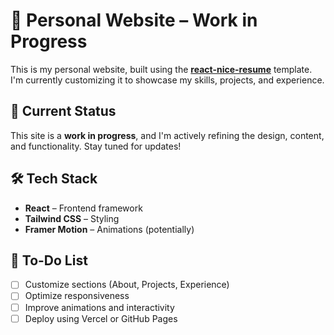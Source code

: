 # 🚀 Personal Website – Work in Progress  

This is my personal website, built using the **[react-nice-resume](https://github.com/nordicgiant2/react-nice-resume)** template. I'm currently customizing it to showcase my skills, projects, and experience.  

## 🔧 Current Status  
This site is a **work in progress**, and I'm actively refining the design, content, and functionality. Stay tuned for updates!  

## 🛠 Tech Stack  
- **React** – Frontend framework  
- **Tailwind CSS** – Styling  
- **Framer Motion** – Animations (potentially)  

## 🚧 To-Do List  
- [ ] Customize sections (About, Projects, Experience)  
- [ ] Optimize responsiveness  
- [ ] Improve animations and interactivity  
- [ ] Deploy using Vercel or GitHub Pages  
